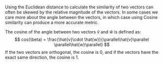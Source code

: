 Using the Euclidean distance to calculate the similarity of two vectors can often be skewed by the relative magnitude of the vectors. In some cases we care more about the angle between the vectors, in which case using Cosine similarity can produce a more accurate metric.

The cosine of the angle between two vectors $\hat{v}$ and $\hat{w}$ is defined as:
$$
cos(\beta) = \frac{\hat{v}\cdot \hat{w}}{\parallel\hat{v}\parallel \parallel\hat{w}\parallel}
$$
If the two vectors are orthogonal, the cosine is 0, and if the vectors have the exact same direction, the cosine is 1.